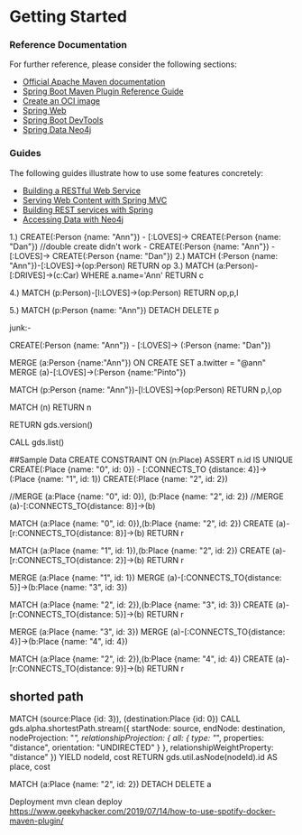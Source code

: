 # Getting Started

### Reference Documentation
For further reference, please consider the following sections:

* [Official Apache Maven documentation](https://maven.apache.org/guides/index.html)
* [Spring Boot Maven Plugin Reference Guide](https://docs.spring.io/spring-boot/docs/2.3.4.RELEASE/maven-plugin/reference/html/)
* [Create an OCI image](https://docs.spring.io/spring-boot/docs/2.3.4.RELEASE/maven-plugin/reference/html/#build-image)
* [Spring Web](https://docs.spring.io/spring-boot/docs/2.3.4.RELEASE/reference/htmlsingle/#boot-features-developing-web-applications)
* [Spring Boot DevTools](https://docs.spring.io/spring-boot/docs/2.3.4.RELEASE/reference/htmlsingle/#using-boot-devtools)
* [Spring Data Neo4j](https://docs.spring.io/spring-boot/docs/2.3.4.RELEASE/reference/htmlsingle/#boot-features-neo4j)

### Guides
The following guides illustrate how to use some features concretely:

* [Building a RESTful Web Service](https://spring.io/guides/gs/rest-service/)
* [Serving Web Content with Spring MVC](https://spring.io/guides/gs/serving-web-content/)
* [Building REST services with Spring](https://spring.io/guides/tutorials/bookmarks/)
* [Accessing Data with Neo4j](https://spring.io/guides/gs/accessing-data-neo4j/)

1.) CREATE(:Person {name: "Ann"}) - [:LOVES]-> CREATE(:Person {name: "Dan"})
//double create didn't work -  CREATE(:Person {name: "Ann"}) - [:LOVES]-> CREATE(:Person {name: "Dan"})
2.) MATCH
     (:Person {name: "Ann"})-[:LOVES]->(op:Person)
    RETURN
      op
3.) MATCH
     (a:Person)-[:DRIVES]->(c:Car)
     WHERE
      a.name='Ann'
     RETURN
       c
       
4.) MATCH
         (p:Person)-[l:LOVES]->(op:Person)
    RETURN
       op,p,l
       
5.) MATCH (p:Person {name: "Ann"}) 
    DETACH DELETE p
    
    
junk:-

CREATE(:Person {name: "Ann"}) - [:LOVES]-> (:Person {name: "Dan"})


MERGE (a:Person {name:"Ann"})
ON CREATE SET
   a.twitter = "@ann"
MERGE (a)-[:LOVES]->(:Person {name:"Pinto"})

MATCH (p:Person {name: "Ann"})-[l:LOVES]->(op:Person)
RETURN p,l,op

MATCH (n)
RETURN n

RETURN gds.version()

CALL gds.list()

##Sample Data
CREATE CONSTRAINT ON (n:Place) ASSERT n.id IS UNIQUE
CREATE(:Place {name: "0", id: 0}) - [:CONNECTS_TO {distance: 4}]-> (:Place {name: "1", id: 1})
CREATE(:Place {name: "2", id: 2})

//MERGE (a:Place {name: "0", id: 0}), (b:Place {name: "2", id: 2})
//MERGE (a)-[:CONNECTS_TO{distance: 8}]->(b)

MATCH (a:Place {name: "0", id: 0}),(b:Place {name: "2", id: 2}) 
CREATE (a)-[r:CONNECTS_TO{distance: 8}]->(b) 
RETURN r

MATCH (a:Place {name: "1", id: 1}),(b:Place {name: "2", id: 2}) 
CREATE (a)-[r:CONNECTS_TO{distance: 2}]->(b) 
RETURN r

MERGE (a:Place {name: "1", id: 1})
MERGE (a)-[:CONNECTS_TO{distance: 5}]->(b:Place {name: "3", id: 3})

MATCH (a:Place {name: "2", id: 2}),(b:Place {name: "3", id: 3}) 
CREATE (a)-[r:CONNECTS_TO{distance: 5}]->(b) 
RETURN r

MERGE (a:Place {name: "3", id: 3})
MERGE (a)-[:CONNECTS_TO{distance: 4}]->(b:Place {name: "4", id: 4})

MATCH (a:Place {name: "2", id: 2}),(b:Place {name: "4", id: 4}) 
CREATE (a)-[r:CONNECTS_TO{distance: 9}]->(b) 
RETURN r

## shorted path
MATCH (source:Place {id: 3}),
(destination:Place {id: 0})
CALL gds.alpha.shortestPath.stream({
startNode: source,
endNode: destination,
nodeProjection: "*",
relationshipProjection: {
all: {
type: "*",
properties: "distance",
orientation: "UNDIRECTED"
}
},
relationshipWeightProperty: "distance"
})
YIELD nodeId, cost
RETURN gds.util.asNode(nodeId).id AS place, cost 

MATCH (a:Place {name: "2", id: 2})
DETACH DELETE a




Deployment
mvn clean deploy
https://www.geekyhacker.com/2019/07/14/how-to-use-spotify-docker-maven-plugin/




